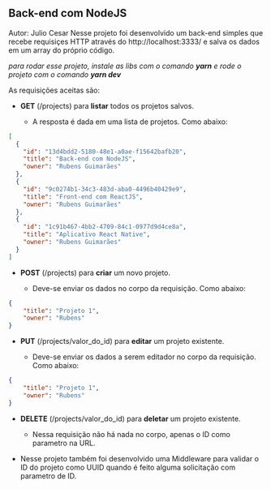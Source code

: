 ## Back-end com NodeJS
Autor: Julio Cesar
Nesse projeto foi desenvolvido um back-end simples que recebe requisiçes HTTP através do http://localhost:3333/ e salva os dados em um array do próprio código.

*para rodar esse projeto, instale as libs com o comando **yarn** e rode o projeto com o comando **yarn dev***

As requisições aceitas são:

+ **GET** (/projects) para **listar** todos os projetos salvos.

  + A resposta é dada em uma lista de projetos. Como abaixo:
```JSON
[
  {
    "id": "13d4bdd2-5180-48e1-a0ae-f15642bafb20",
    "title": "Back-end com NodeJS",
    "owner": "Rubens Guimarães"
  },
  {
    "id": "9c0274b1-34c3-483d-aba0-4496b40429e9",
    "title": "Front-end com ReactJS",
    "owner": "Rubens Guimarães"
  },
  {
    "id": "1c91b467-4bb2-4709-84c1-0977d9d4ce8a",
    "title": "Aplicativo React Native",
    "owner": "Rubens Guimarães"
  }
]
```


+ **POST** (/projects) para **criar** um novo projeto.

  + Deve-se enviar os dados no corpo da requisição. Como abaixo:

```JSON
{
	"title": "Projeto 1",
	"owner": "Rubens"
}
```

+ **PUT** (/projects/valor_do_id) para **editar** um projeto existente.

  + Deve-se enviar os dados a serem editador no corpo da requisição. Como abaixo:

```JSON
{
	"title": "Projeto 1",
	"owner": "Rubens"
}
```


+ **DELETE** (/projects/valor_do_id) para **deletar** um projeto existente.

  + Nessa requisição não há nada no corpo, apenas o ID como parametro na URL.


* Nesse projeto também foi desenvolvido uma Middleware para validar o ID do projeto como UUID quando é feito alguma solicitação com parametro de ID.

